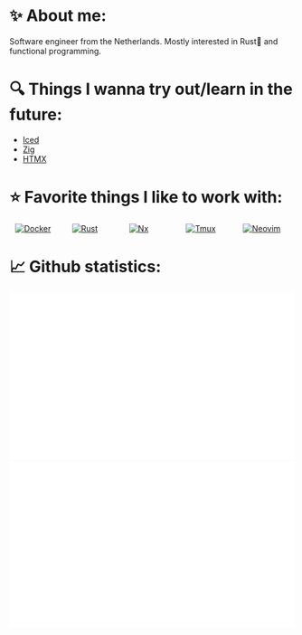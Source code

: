 # ✨ About me:
Software engineer from the Netherlands.
Mostly interested in Rust🦀 and functional programming.

# 🔍 Things I wanna try out/learn in the future:
* <a href="https://github.com/iced-rs/iced">Iced<a/>
* <a href="https://ziglang.org/">Zig<a/>
* <a href="https://htmx.org/">HTMX<a/>

# ⭐ Favorite things I like to work with:
<div style="display: flex; justify-content: space-between; flex-wrap: wrap; gap: 10px;">
  <a href="https://www.docker.com/" style="flex: 1;"><img src="https://www.venafi.com/sites/default/files/content/body/Docker_Logo.png" width="95" alt="Docker"></a>
  <a href="https://www.rust-lang.org/" style="flex: 1;"><img src="https://www.rustacean.net/assets/rustacean-orig-noshadow.png" width="100" alt="Rust"></a>
  <a href="https://nx.dev/" style="flex: 1;"><img src="https://dev-to-uploads.s3.amazonaws.com/i/jmsyzyk6pdkjf7bflwu2.png" width="135" alt="Nx"></a>
  <a href="https://github.com/tmux/tmux/wiki" style="flex: 1;"><img src="https://seeklogo.com/images/T/tmux-logo-E71523388A-seeklogo.com.png" width="55" alt="Tmux"></a>
  <a href="https://neovim.io" style="flex: 1;"><img src="https://neovim.io/logos/neovim-mark-flat.png" width="50" alt="Neovim"></a>
</div>
  
# 📈 Github statistics:
  
![Stats](https://github.com/Pjiwm/github-stats-transparent/blob/output/generated/overview.svg)
![Languages](https://github.com/Pjiwm/github-stats-transparent/blob/output/generated/languages.svg)
